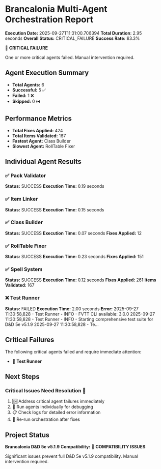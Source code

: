 # Brancalonia Multi-Agent Orchestration Report

**Execution Date:** 2025-09-27T11:31:00.706394
**Total Duration:** 2.95 seconds
**Overall Status:** CRITICAL_FAILURE
**Success Rate:** 83.3%

🚨 **CRITICAL FAILURE**

One or more critical agents failed. Manual intervention required.

## Agent Execution Summary

- **Total Agents:** 6
- **Successful:** 5 ✅
- **Failed:** 1 ❌
- **Skipped:** 0 ⏭️

## Performance Metrics

- **Total Fixes Applied:** 424
- **Total Items Validated:** 167
- **Fastest Agent:** Class Builder
- **Slowest Agent:** RollTable Fixer

## Individual Agent Results

### ✅ Pack Validator
**Status:** SUCCESS
**Execution Time:** 0.19 seconds

### ✅ Item Linker
**Status:** SUCCESS
**Execution Time:** 0.15 seconds

### ✅ Class Builder
**Status:** SUCCESS
**Execution Time:** 0.07 seconds
**Fixes Applied:** 12

### ✅ RollTable Fixer
**Status:** SUCCESS
**Execution Time:** 0.23 seconds
**Fixes Applied:** 151

### ✅ Spell System
**Status:** SUCCESS
**Execution Time:** 0.12 seconds
**Fixes Applied:** 261
**Items Validated:** 167

### ❌ Test Runner
**Status:** FAILED
**Execution Time:** 2.00 seconds
**Error:** 2025-09-27 11:30:58,828 - Test Runner - INFO - FVTT CLI available: 3.0.0
2025-09-27 11:30:58,828 - Test Runner - INFO - Starting comprehensive test suite for D&D 5e v5.1.9
2025-09-27 11:30:58,828 - Te...

## Critical Failures

The following critical agents failed and require immediate attention:

- 🚨 **Test Runner**

## Next Steps

### Critical Issues Need Resolution 🚨
1. 🆘 Address critical agent failures immediately
2. 🔧 Run agents individually for debugging
3. 📋 Check logs for detailed error information
4. 🔄 Re-run orchestration after fixes

## Project Status

**Brancalonia D&D 5e v5.1.9 Compatibility:** 🔴 **COMPATIBILITY ISSUES**

Significant issues prevent full D&D 5e v5.1.9 compatibility. Manual intervention required.
